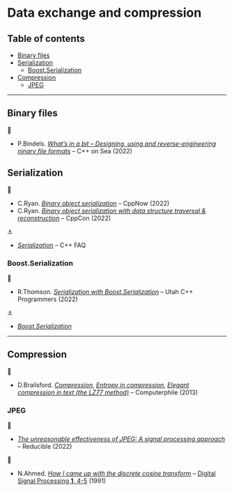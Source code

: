 # Data exchange and compression <!-- omit in toc -->

## Table of contents <!-- omit in toc -->

- [Binary files](#binary-files)
- [Serialization](#serialization)
  - [Boost.Serialization](#boostserialization)
- [Compression](#compression)
  - [JPEG](#jpeg)

---

## Binary files

:movie_camera:

- P.Bindels. [*What’s in a bit – Designing, using and reverse-engineering ninary file formats*](https://www.youtube.com/watch?v=QEIGc3tXGmM) – C++ on Sea (2022)

## Serialization

:movie_camera:

- C.Ryan. [*Binary object serialization*](https://www.youtube.com/watch?v=aWPI7vDOAK8) – CppNow (2022)
- C.Ryan. [*Binary object serialization with data structure traversal & reconstruction*](https://www.youtube.com/watch?v=rt-c7igYkFw) – CppCon (2022)

:anchor:

- [*Serialization*](https://isocpp.org/wiki/faq/serialization) – C++ FAQ

### Boost.Serialization

:movie_camera:

- R.Thomson. [*Serialization with Boost.Serialization*](https://www.youtube.com/watch?v=YmEPMFMP7TE) – Utah C++ Programmers (2022)

:anchor:

- [*Boost.Serialization*](https://www.boost.org/doc/libs/release/libs/serialization/doc/index.html)

---

## Compression

:movie_camera:

- D.Brailsford. [*Compression*](https://www.youtube.com/watch?v=Lto-ajuqW3w), [*Entropy in compression*](https://www.youtube.com/watch?v=M5c_RFKVkko), [*Elegant compression in text (the LZ77 method)*](https://www.youtube.com/watch?v=goOa3DGezUA) – Computerphile (2013)

### JPEG

:movie_camera:

- [*The unreasonable effectiveness of JPEG: A signal processing approach*](https://www.youtube.com/watch?v=0me3guauqOU) – 
Reducible (2022)

:page_facing_up:

- N.Ahmed. [*How I came up with the discrete cosine transform*](https://www.cse.iitd.ac.in/~pkalra/col783-2017/DCT-History.pdf) – [Digital Signal Processing **1**, 4-5](https://dx.doi.org/10.1016/1051-2004(91)90086-Z) (1991)
